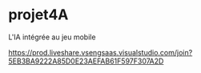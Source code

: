 # projet4A
 L'IA intégrée au jeu mobile

 https://prod.liveshare.vsengsaas.visualstudio.com/join?5EB3BA9222A85D0E23AEFAB61F597F307A2D
